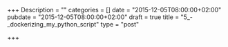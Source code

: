 +++
Description = ""
categories = []
date = "2015-12-05T08:00:00+02:00"
pubdate = "2015-12-05T08:00:00+02:00"
draft = true
title = "5_-_dockerizing_my_python_script"
type = "post"

+++

